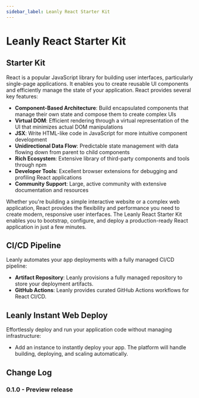 ```yaml
---
sidebar_label: Leanly React Starter Kit
---
```


# Leanly React Starter Kit

## Starter Kit

React is a popular JavaScript library for building user interfaces, particularly single-page applications. It enables you to create reusable UI components and efficiently manage the state of your application. React provides several key features:

- **Component-Based Architecture**: Build encapsulated components that manage their own state and compose them to create complex UIs
- **Virtual DOM**: Efficient rendering through a virtual representation of the UI that minimizes actual DOM manipulations
- **JSX**: Write HTML-like code in JavaScript for more intuitive component development
- **Unidirectional Data Flow**: Predictable state management with data flowing down from parent to child components
- **Rich Ecosystem**: Extensive library of third-party components and tools through npm
- **Developer Tools**: Excellent browser extensions for debugging and profiling React applications
- **Community Support**: Large, active community with extensive documentation and resources

Whether you're building a simple interactive website or a complex web application, React provides the flexibility and performance you need to create modern, responsive user interfaces. The Leanly React Starter Kit enables you to bootstrap, configure, and deploy a production-ready React application in just a few minutes.

## CI/CD Pipeline

Leanly automates your app deployments with a fully managed CI/CD pipeline:

- **Artifact Repository**: Leanly provisions a fully managed repository to store your deployment artifacts.
- **GitHub Actions**: Leanly provides curated GitHub Actions workflows for React CI/CD.

## Leanly Instant Web Deploy

Effortlessly deploy and run your application code without managing infrastructure:

- Add an instance to instantly deploy your app. The platform will handle building, deploying, and scaling automatically.

## Change Log

### 0.1.0 - Preview release
